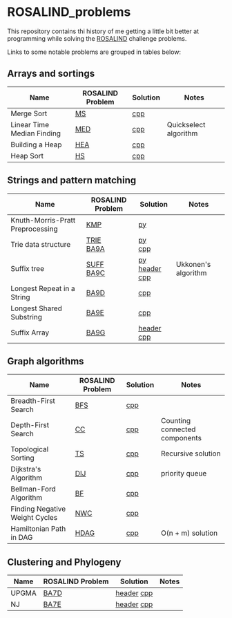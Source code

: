 # ROSALIND_problems

This repository contains thi history of me getting a little bit better at programming while solving the [ROSALIND](https://rosalind.info/problems/locations/) challenge problems.

Links to some notable problems are grouped in tables below:

## Arrays and sortings

Name|ROSALIND Problem|Solution|Notes
---|---|---|---
Merge Sort|[MS](https://rosalind.info/problems/ms/)|[cpp](Algorithmic-Heights/MS.cpp)|
Linear Time Median Finding|[MED](https://rosalind.info/problems/med/)|[cpp](Algorithmic-Heights/MED.cpp)|Quickselect algorithm
Building a Heap|[HEA](https://rosalind.info/problems/hea/)|[cpp](Algorithmic-Heights/HEA.cpp)|
Heap Sort|[HS](https://rosalind.info/problems/hs/)|[cpp](Algorithmic-Heights/HS.cpp)|


## Strings and pattern matching

Name|ROSALIND Problem|Solution|Notes
---|---|---|---
Knuth-Morris-Pratt Preprocessing|[KMP](https://rosalind.info/problems/kmp/)|[py](Bioinformatics-Stronghold/40_kmp.py)|
Trie data structure|[TRIE](https://rosalind.info/problems/trie/)<br>[BA9A](https://rosalind.info/problems/ba9a/)|[py](Bioinformatics-Stronghold/56_trie.py)<br>[cpp](Bioinformatics-Textbook-Track/BA9A.cpp)
Suffix tree|[SUFF](https://rosalind.info/problems/suff/)<br>[BA9C](https://rosalind.info/problems/ba9c/)|[py](Bioinformatics-Stronghold/suffix_tree.py)<br>[header](Bioinformatics-Textbook-Track/suffix_tree.hpp) [cpp](Bioinformatics-Textbook-Track/suffix_tree.cpp)|Ukkonen's algorithm
Longest Repeat in a String|[BA9D](https://rosalind.info/problems/ba9d/)|[cpp](Bioinformatics-Textbook-Track/BA9D.cpp)|
Longest Shared Substring|[BA9E](https://rosalind.info/problems/ba9e/)|[cpp](Bioinformatics-Textbook-Track/BA9E.cpp)
Suffix Array|[BA9G](https://rosalind.info/problems/ba9g/)|[header](Bioinformatics-Textbook-Track/suffix_array.hpp) [cpp](Bioinformatics-Textbook-Track/suffix_array.cpp)


## Graph algorithms

Name|ROSALIND Problem|Solution|Notes
---|---|---|---
Breadth-First Search|[BFS](https://rosalind.info/problems/bfs/)|[cpp](Algorithmic-Heights/BFS.cpp)|
Depth-First Search|[CC](https://rosalind.info/problems/cc/)|[cpp](Algorithmic-Heights/CC.cpp)|Counting connected components
Topological Sorting|[TS](https://rosalind.info/problems/ts/)|[cpp](Algorithmic-Heights/TS.cpp)|Recursive solution
Dijkstra's Algorithm|[DIJ](https://rosalind.info/problems/dij/)|[cpp](Algorithmic-Heights/DIJ.cpp)|priority queue
Bellman-Ford Algorithm|[BF](https://rosalind.info/problems/bf/)|[cpp](Algorithmic-Heights/BF.cpp)
Finding Negative Weight Cycles|[NWC](https://rosalind.info/problems/nwc/)|[cpp](Algorithmic-Heights/NWC.cpp)|
Hamiltonian Path in DAG|[HDAG](https://rosalind.info/problems/hdag/)|[cpp](Algorithmic-Heights/HDAG.cpp)|O(n + m) solution


## Clustering and Phylogeny
Name|ROSALIND Problem|Solution|Notes
---|---|---|---
UPGMA|[BA7D](https://rosalind.info/problems/ba7d/)|[header](Bioinformatics-Textbook-Track/BA7.h) [cpp](Bioinformatics-Textbook-Track/BA7D.cpp)|
NJ|[BA7E](https://rosalind.info/problems/ba7d/)|[header](Bioinformatics-Textbook-Track/BA7.h) [cpp](Bioinformatics-Textbook-Track/BA7E.cpp)|

